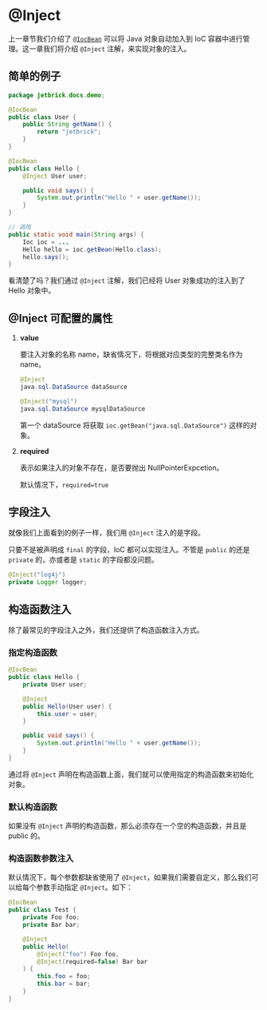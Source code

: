 @Inject
================================

上一章节我们介绍了 [`@IocBean`](iocbean.html) 可以将 Java 对象自动加入到 IoC 容器中进行管理。这一章我们将介绍 `@Inject` 注解，来实现对象的注入。


简单的例子
-------------------

```java
package jetbrick.docs.demo;

@IocBean
public class User {
    public String getName() {
        return "jetbrick";
    }
}

@IocBean
public class Hello {
    @Inject User user;

    public void says() {
        System.out.println("Hello " + user.getName());
    }
}

// 调用
public static void main(String args) {
    Ioc ioc = ...
    Hello hello = ioc.getBean(Hello.class);
    hello.says();
}
```

看清楚了吗？我们通过 `@Inject` 注解，我们已经将 User 对象成功的注入到了 Hello 对象中。


@Inject 可配置的属性
------------------------

1. **value**

    要注入对象的名称 name，缺省情况下，将根据对应类型的完整类名作为 name。
    
    ```java
    @Inject
    java.sql.DataSource dataSource

    @Inject("mysql")
    java.sql.DataSource mysqlDataSource
    ```
    
    第一个 dataSource 将获取 `ioc.getBean("java.sql.DataSource")` 这样的对象。

2. **required**

    表示如果注入的对象不存在，是否要抛出 NullPointerExpcetion。

    默认情况下，`required=true`


字段注入
---------------

就像我们上面看到的例子一样，我们用 `@Inject` 注入的是字段。

只要不是被声明成 `final` 的字段，IoC 都可以实现注入。不管是 `public` 的还是 `private` 的，亦或者是 `static` 的字段都没问题。

```java
@Inject("log4j")
private Logger logger;
```

构造函数注入
---------------

除了最常见的字段注入之外，我们还提供了构造函数注入方式。


### 指定构造函数

```java
@IocBean
public class Hello {
    private User user;

    @Inject
    public Hello(User user) {
        this.user = user;
    }

    public void says() {
        System.out.println("Hello " + user.getName());
    }
}
```

通过将 `@Inject` 声明在构造函数上面，我们就可以使用指定的构造函数来初始化对象。


### 默认构造函数

如果没有 `@Inject` 声明的构造函数，那么必须存在一个空的构造函数，并且是 public 的。


### 构造函数参数注入

默认情况下，每个参数都缺省使用了 `@Inject`，如果我们需要自定义，那么我们可以给每个参数手动指定 `@Inject`。如下：

```java
@IocBean
public class Test {
    private Foo foo;
    private Bar bar;

    @Inject
    public Hello(
        @Inject("foo") Foo foo,
        @Inject(required=false) Bar bar
    ) {
        this.foo = foo;
        this.bar = bar;
    }
}
```

